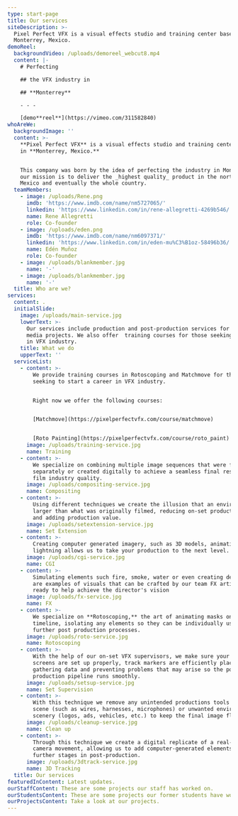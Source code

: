 ```yaml
---
type: start-page
title: Our services
siteDescription: >-
  Pixel Perfect VFX is a visual effects studio and training center based in
  Monterrey, Mexico.
demoReel:
  backgroundVideo: /uploads/demoreel_webcut8.mp4
  content: |-
    # Perfecting

    ## the VFX industry in

    ## **Monterrey**

    - - -

    [demo**reel**](https://vimeo.com/311582840)
whoAreWe:
  backgroundImage: ''
  content: >-
    **Pixel Perfect VFX** is a visual effects studio and training center based
    in **Monterrey, Mexico.** 


    This company was born by the idea of perfecting the industry in Monterrey,
    our mission is to deliver the _highest quality_ product in the north of
    Mexico and eventually the whole country.
  teamMembers:
    - image: /uploads/Rene.png
      imdb: 'https://www.imdb.com/name/nm5727065/'
      linkedin: 'https://www.linkedin.com/in/rene-allegretti-4269b546/'
      name: Rene Allegretti
      role: Co-founder
    - image: /uploads/eden.png
      imdb: 'https://www.imdb.com/name/nm6097371/'
      linkedin: 'https://www.linkedin.com/in/eden-mu%C3%B1oz-58496b36/'
      name: Edén Muñoz
      role: Co-founder
    - image: /uploads/blankmember.jpg
      name: '-'
    - image: /uploads/blankmember.jpg
      name: '-'
  title: Who are we?
services:
  content: .
  initialSlide:
    image: /uploads/main-service.jpg
    lowerText: >-
      Our services include production and post-production services for visual
      media projects. We also offer  training courses for those seeking a career
      in VFX industry. 
    title: What we do
    upperText: ''
  serviceList:
    - content: >-
        We provide training courses in Rotoscoping and Matchmove for those
        seeking to start a career in VFX industry.


        Right now we offer the following courses:


        [Matchmove](https://pixelperfectvfx.com/course/matchmove)


        [Roto Painting](https://pixelperfectvfx.com/course/roto_paint)
      image: /uploads/training-service.jpg
      name: Training
    - content: >-
        We specialize on combining multiple image sequences that were filmed
        separately or created digitally to achieve a seamless final result with
        film industry quality.
      image: /uploads/compositing-service.jpg
      name: Compositing
    - content: >-
        Using different techniques we create the illusion that an environment is
        larger than what was originally filmed, reducing on-set production costs
        and adding production value.
      image: /uploads/setextension-service.jpg
      name: Set Extension
    - content: >-
        Creating computer generated imagery, such as 3D models, animations and
        lightning allows us to take your production to the next level.
      image: /uploads/cgi-service.jpg
      name: CGI
    - content: >-
        Simulating elements such fire, smoke, water or even creating destruction
        are examples of visuals that can be crafted by our team FX artists,
        ready to help achieve the director's vision
      image: /uploads/fx-service.jpg
      name: FX
    - content: >-
        We specialize on **Rotoscoping,** the art of animating masks on a
        timeline, isolating any elements so they can be individually used in
        further post production processes.
      image: /uploads/roto-service.jpg
      name: Rotoscoping
    - content: >-
        With the help of our on-set VFX supervisors, we make sure your green
        screens are set up properly, track markers are efficiently placed, while
        gathering data and preventing problems that may arise so the post
        production pipeline runs smoothly.
      image: /uploads/setsup-service.jpg
      name: Set Supervision
    - content: >-
        With this technique we remove any unintended productions tools from a
        scene (such as wires, harnesses, microphones) or unwanted environment
        scenery (logos, ads, vehicles, etc.) to keep the final image flawless.
      image: /uploads/cleanup-service.jpg
      name: Clean up
    - content: >-
        Through this technique we create a digital replicate of a real-life
        camera movement, allowing us to add computer-generated elements during
        further stages in post-production.
      image: /uploads/3dtrack-service.jpg
      name: 3D Tracking
  title: Our services
featuredInContent: Latest updates.
ourStaffContent: These are some projects our staff has worked on.
ourStudentsContent: These are some projects our former students have worked on.
ourProjectsContent: Take a look at our projects.
---
```


